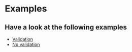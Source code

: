 # Examples

## Have a look at the following examples

* [Validation](./README-VALIDATION.md)
* [No validation](./README-NO-VALIDATION.md)

